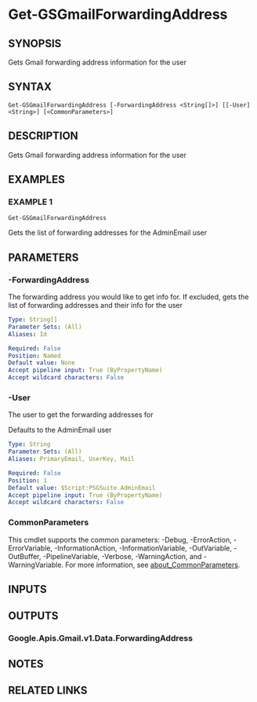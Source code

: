 # Get-GSGmailForwardingAddress

## SYNOPSIS
Gets Gmail forwarding address information for the user

## SYNTAX

```
Get-GSGmailForwardingAddress [-ForwardingAddress <String[]>] [[-User] <String>] [<CommonParameters>]
```

## DESCRIPTION
Gets Gmail forwarding address information for the user

## EXAMPLES

### EXAMPLE 1
```
Get-GSGmailForwardingAddress
```

Gets the list of forwarding addresses for the AdminEmail user

## PARAMETERS

### -ForwardingAddress
The forwarding address you would like to get info for.
If excluded, gets the list of forwarding addresses and their info for the user

```yaml
Type: String[]
Parameter Sets: (All)
Aliases: Id

Required: False
Position: Named
Default value: None
Accept pipeline input: True (ByPropertyName)
Accept wildcard characters: False
```

### -User
The user to get the forwarding addresses for

Defaults to the AdminEmail user

```yaml
Type: String
Parameter Sets: (All)
Aliases: PrimaryEmail, UserKey, Mail

Required: False
Position: 1
Default value: $Script:PSGSuite.AdminEmail
Accept pipeline input: True (ByPropertyName)
Accept wildcard characters: False
```

### CommonParameters
This cmdlet supports the common parameters: -Debug, -ErrorAction, -ErrorVariable, -InformationAction, -InformationVariable, -OutVariable, -OutBuffer, -PipelineVariable, -Verbose, -WarningAction, and -WarningVariable. For more information, see [about_CommonParameters](http://go.microsoft.com/fwlink/?LinkID=113216).

## INPUTS

## OUTPUTS

### Google.Apis.Gmail.v1.Data.ForwardingAddress
## NOTES

## RELATED LINKS
